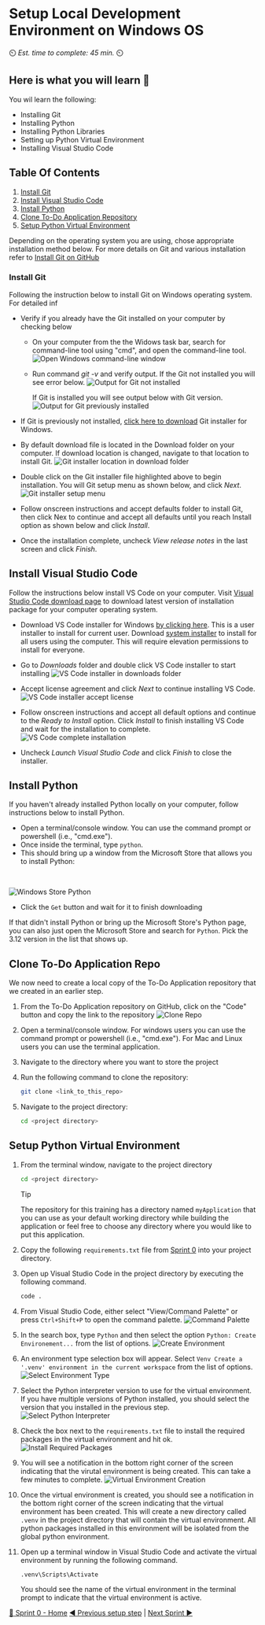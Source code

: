 # Setup Local Development Environment on Windows OS

⏲️ _Est. time to complete: 45 min._ ⏲️

## Here is what you will learn 🎯

You wil learn the following:

- Installing Git
- Installing Python
- Installing Python Libraries
- Setting up Python Virtual Environment
- Installing Visual Studio Code

## Table Of Contents

1. [Install Git](#install-git)
2. [Install Visual Studio Code](#install-visual-studio-code)
3. [Install Python](#install-python)
4. [Clone To-Do Application Repository](#clone-to-do-application-repo)
5. [Setup Python Virtual Environment](#setup-python-virtual-environment)

Depending on the operating system you are using, chose appropriate installation method below. For more details on Git and various installation refer to [Install Git on GitHub](https://github.com/git-guides/install-git)

### Install Git

Following the instruction below to install Git on Windows operating system. For detailed inf

- Verify if you already have the Git installed on your computer by checking below
  - On your computer from the the Widows task bar, search for command-line tool using "cmd", and open the command-line tool.
  ![Open Windows command-line window](../content-images/Sprint%2000/local/open-command-line-window.png)

  - Run command _git -v_ and verify output.
    If the Git not installed you will see error below.
    ![Output for Git not installed](../content-images/Sprint%2000/local/git-not-installed.png)

    If Git is installed you will see output below with Git version.
    ![Output for Git previously installed](../content-images/Sprint%2000/local/git-previously-installed.png)

- If Git is previously not installed, [click here to download](https://github.com/git-for-windows/git/releases/download/v2.44.0.windows.1/Git-2.44.0-64-bit.exe) Git installer for Windows.
- By default download file is located in the Download folder on your computer. If download location is changed, navigate to that location to install Git.
  ![Git installer location in download folder](../content-images/Sprint%2000/local/git-downloaded-installer.png)

- Double click on the Git installer file highlighted above to begin installation. You will Git setup menu as shown below, and click _Next_.
![Git installer setup menu](../content-images/Sprint%2000/local/git-installer-setup.png)

- Follow onscreen instructions and accept defaults folder to install Git, then click Nex to continue and accept all defaults until you reach Install option as shown below and click _Install_.

- Once the installation complete, uncheck _View release notes_ in the last screen and click _Finish_.


## Install Visual Studio Code

Follow the instructions below install VS Code on your computer. Visit [Visual Studio Code download page](https://code.visualstudio.com/download) to download latest version of installation package for your computer operating system.

- Download VS Code installer for Windows [by clicking here](https://code.visualstudio.com/sha/download?build=stable&os=win32-x64-user). This is a user installer to install for current user. Download [system installer](https://code.visualstudio.com/sha/download?build=stable&os=win32-x64) to install for all users using the computer. This will require elevation permissions to install for everyone.
- Go to _Downloads_ folder and double click VS Code installer to start installing
  ![VS Code installer in downloads folder](../content-images/Sprint%2000/local/vscode-installer-download.png)

- Accept license agreement and click _Next_ to continue installing VS Code.
  ![VS Code installer accept license](../content-images/Sprint%2000/local/vscode-installer-accept-license.png)

- Follow onscreen instructions and accept all default options and continue to the _Ready to Install_ option. Click _Install_ to finish installing VS Code and wait for the installation to complete.
  ![VS Code complete installation](../content-images/Sprint%2000/local/vscode-finish-installation.png)

- Uncheck _Launch Visual Studio Code_ and click _Finish_ to close the installer.

## Install Python

If you haven't already installed Python locally on your computer, follow instructions below to install Python.

- Open a terminal/console window.  You can use the command prompt or powershell (i.e., "cmd.exe").  
- Once inside the terminal, type `python`. 
- This should bring up a window from the Microsoft Store that allows you to install Python:
</br>

  ![Windows Store Python](./images/WindowsStore.png)

- Click the `Get` button and wait for it to finish downloading

If that didn't install Python or bring up the Microsoft Store's Python page, you can also just open the Microsoft Store and search for `Python`. Pick the 3.12 version in the list that shows up.

## Clone To-Do Application Repo
We now need to create a local copy of the To-Do Application repository that we created in an earlier step.

1. From the To-Do Application repository on GitHub, click on the "Code" button and copy the link to the repository
   ![Clone Repo](./images/visual-studio-code-clone-repo-01.png)

2. Open a terminal/console window.  For windows users you can use the command prompt or powershell (i.e., "cmd.exe").  For Mac and Linux users you can use the terminal application.

3. Navigate to the directory where you want to store the project

4. Run the following command to clone the repository:

    ```bash
    git clone <link_to_this_repo>
    ```

5. Navigate to the project directory:

    ```bash
    cd <project directory>
    ```

## Setup Python Virtual Environment

1. From the terminal window, navigate to the project directory

    ```bash
    cd <project directory>
    ```

    > [!TIP]
    > The repository for this training has a directory named `myApplication` that you can use as your default working directory while building the application or feel free to choose any directory where you would like to put this application.

2. Copy the following `requirements.txt` file from [Sprint 0](/Track_1_ToDo_App/Sprint-00%20-%20Environment%20Setup/src/requirements.txt) into your project directory.

3. Open up Visual Studio Code in the project directory by executing the following command.

    ```cmd
    code . 
    ```

4. From Visual Studio Code, either select "View/Command Palette" or press `Ctrl+Shift+P` to open the command palette.
![Command Palette](/Track_1_ToDo_App/Sprint-00%20-%20Environment%20Setup/images/SetupVirtualEnvrionment-01.png)

5. In the search box, type `Python` and then select the option `Python: Create Environement...` from the list of options.
![Create Environment](/Track_1_ToDo_App/Sprint-00%20-%20Environment%20Setup/images/SetupVirtualEnvrionment-02.png)

6. An environment type selection box will appear. Select `Venv Create a '.venv' environment in the current workspace` from the list of options.
![Select Environment Type](/Track_1_ToDo_App/Sprint-00%20-%20Environment%20Setup/images/SetupVirtualEnvrionment-03.png)

7. Select the Python interpreter version to use for the virtual environment.  If you have multiple versions of Python installed, you should select the version that you installed in the previous step.
![Select Python Interpreter](/Track_1_ToDo_App/Sprint-00%20-%20Environment%20Setup/images/SetupVirtualEnvrionment-04.png)

8. Check the box next to the `requirements.txt` file to install the required packages in the virtual environment and hit ok.
![Install Required Packages](/Track_1_ToDo_App/Sprint-00%20-%20Environment%20Setup/images/SetupVirtualEnvrionment-05.png)

9. You will see a notification in the bottom right corner of the screen indicating that the virutal environment is being created.  This can take a few minutes to complete.
![Virtual Environment Creation](/Track_1_ToDo_App/Sprint-00%20-%20Environment%20Setup/images/SetupVirtualEnvrionment-06.png)

10. Once the virtual environment is created, you should see a notification in the bottom right corner of the screen indicating that the virtual environment has been created. 
    This will create a new directory called `.venv` in the project directory that will contain the virtual environment.  All python packages installed in this environment will be isolated from the global python environment.

11. Open up a terminal window in Visual Studio Code and activate the virtual environment by running the following command.

    ```cmd
    .venv\Scripts\Activate
    ```

    You should see the name of the virtual environment in the terminal prompt to indicate that the virtual environment is active.


  
[🔼 Sprint 0 - Home](readme.md) [◀ Previous setup step](01%20-%20Setup%20GitHub%20Account.md) | [Next Sprint ▶](/Track_1_ToDo_App/Sprint-01%20-%20Basic%20Application/README.md)
